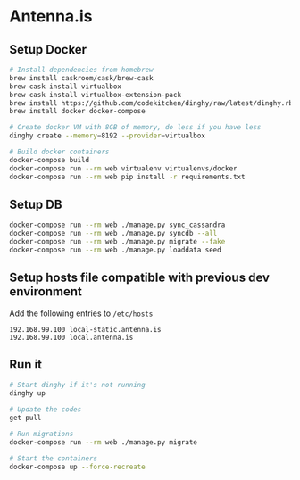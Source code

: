 # Antenna.is

## Setup Docker

```sh
# Install dependencies from homebrew
brew install caskroom/cask/brew-cask
brew cask install virtualbox
brew cask install virtualbox-extension-pack
brew install https://github.com/codekitchen/dinghy/raw/latest/dinghy.rb
brew install docker docker-compose

# Create docker VM with 8GB of memory, do less if you have less
dinghy create --memory=8192 --provider=virtualbox

# Build docker containers
docker-compose build
docker-compose run --rm web virtualenv virtualenvs/docker
docker-compose run --rm web pip install -r requirements.txt
```

## Setup DB
```sh
docker-compose run --rm web ./manage.py sync_cassandra
docker-compose run --rm web ./manage.py syncdb --all
docker-compose run --rm web ./manage.py migrate --fake
docker-compose run --rm web ./manage.py loaddata seed
```

## Setup hosts file compatible with previous dev environment

Add the following entries to `/etc/hosts`

```
192.168.99.100 local-static.antenna.is
192.168.99.100 local.antenna.is
```

## Run it

```sh
# Start dinghy if it's not running
dinghy up

# Update the codes
get pull

# Run migrations
docker-compose run --rm web ./manage.py migrate

# Start the containers
docker-compose up --force-recreate
```

